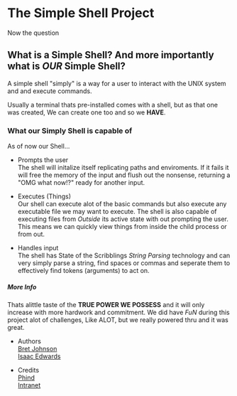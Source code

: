 # The Simple Shell Project

Now the question

## What is a Simple Shell? And more importantly what is *OUR* Simple Shell?

A simple shell "simply" is a way for a user to interact with the UNIX system and and execute commands.

Usually a terminal thats pre-installed comes with a shell, but as that one was created, We can create one too and so we __HAVE__.

### What our Simply Shell is capable of

As of now our Shell...

* Prompts the user  
	The shell will initalize itself replicating paths and enviroments.
	If it fails it will free the memory of the input and flush out the nonsense, returning a "OMG what now!?" ready for another input.

* Executes (Things)  
	Our shell can execute alot of the basic commands but also execute any executable file we may want to execute.
	The shell is also capable of executing files from _Outside_ its active state with out prompting the user.
	This means we can quickly view things from inside the child process or from out.

* Handles input  
	The shell has State of the Scribblings *String Parsing* technology and can very simply parse a string,
	find spaces or commas and seperate them to effectively find tokens (arguments) to act on.

##### More Info

Thats alittle taste of the __TRUE POWER WE POSSESS__ and it will only increase with more hardwork and commitment.
We did have *FuN* during this project alot of challenges, Like ALOT, but we really powered thru and it was great.

* Authors  
	[Bret Johnson](https://github.com/BretJohnson1 "The Man of the Hour.")  
 	[Isaac Edwards](https://github.com/DTBissy "Another man of 60 mins.")

* Credits  
	[Phind](https://www.phind.com/search?home=true "Quite the intellectual.")  
 	[Intranet](https://intranet.atlasschool.com/concepts/900 "GateKept secrets.")
